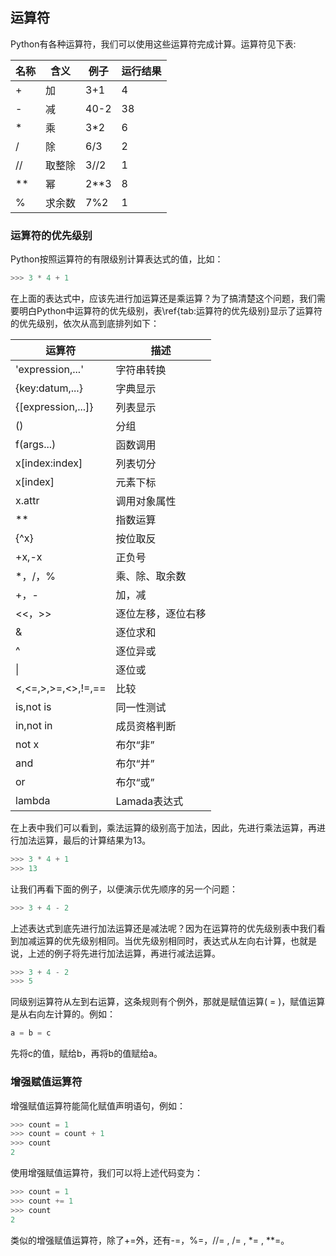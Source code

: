 ## 运算符

Python有各种运算符，我们可以使用这些运算符完成计算。运算符见下表:

|名称      | 含义      | 例子      | 运行结果|
| -------- | --------- | --------- |-------- |
|+         | 加        | 3+1       | 4       |
|-         | 减        | 40-2      | 38      |
|$*$       |乘         | 3*2       | 6       |
|/         | 除        | 6/3       | 2       |
|//        | 取整除    | 3//2      | 1       |
|**        | 幂        | 2**3      | 8       |
|%         | 求余数    | 7%2       | 1       |

### 运算符的优先级别

Python按照运算符的有限级别计算表达式的值，比如：

``` python
>>> 3 * 4 + 1
```

在上面的表达式中，应该先进行加运算还是乘运算？为了搞清楚这个问题，我们需要明白Python中运算符的优先级别，表\ref{tab:运算符的优先级别}显示了运算符的优先级别，依次从高到底排列如下：

|运算符              |描述 |
| ------------------ | --------- |
|'expression,...'    |字符串转换 |
|{key:datum,...}     |字典显示 |
|{[expression,...]}  |列表显示 |
|()                  |分组 |
|f(args...)          |函数调用 |
|x[index:index]      |列表切分 |
|x[index]            |元素下标 |
|x.attr              |调用对象属性 |
|$**$                |指数运算 |
|{^x}             |按位取反 |
|+x,-x               |正负号 |
|$*$，/，%          |乘、除、取余数 |
|+，-                |加，减 |
|<<，>>              |逐位左移，逐位右移 |
|&                  |逐位求和 |
|^                   |逐位异或 |
|&#124;              |逐位或 |
|<,<=,>,>=,<>,!=,==  |比较  |
|is,not is           |同一性测试 |
|in,not in           |成员资格判断 |
|not x               |布尔“非” |
|and                 |布尔“并” |
|or                  |布尔“或” |
|lambda              |Lamada表达式 |

在上表中我们可以看到，乘法运算的级别高于加法，因此，先进行乘法运算，再进行加法运算，最后的计算结果为13。

``` python
>>> 3 * 4 + 1
>>> 13
```

让我们再看下面的例子，以便演示优先顺序的另一个问题：

``` python
>>> 3 + 4 - 2
```

上述表达式到底先进行加法运算还是减法呢？因为在运算符的优先级别表中我们看到加减运算的优先级别相同。当优先级别相同时，表达式从左向右计算，也就是说，上述的例子将先进行加法运算，再进行减法运算。

``` python
>>> 3 + 4 - 2
>>> 5
```

同级别运算符从左到右运算，这条规则有个例外，那就是赋值运算( = )，赋值运算是从右向左计算的。例如：

``` python
a = b = c
```

先将c的值，赋给b，再将b的值赋给a。

### 增强赋值运算符

增强赋值运算符能简化赋值声明语句，例如：

``` python
>>> count = 1
>>> count = count + 1
>>> count
2
```

使用增强赋值运算符，我们可以将上述代码变为：

``` python
>>> count = 1
>>> count += 1
>>> count
2
```

类似的增强赋值运算符，除了+=外，还有-=，%=，$//=$  , $/=$  , $`*`$=  , $`**`$=。
